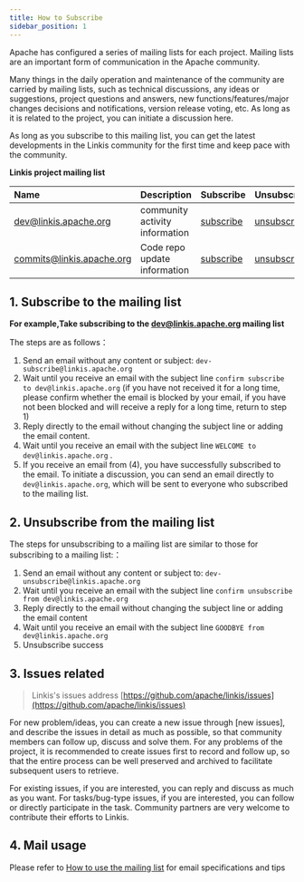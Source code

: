 ```yaml
---
title: How to Subscribe
sidebar_position: 1
---
```


Apache has configured a series of mailing lists for each project. Mailing lists are an important form of communication in the Apache community.

Many things in the daily operation and maintenance of the community are carried by mailing lists, such as technical discussions, any ideas or suggestions, project questions and answers, new functions/features/major changes decisions and notifications, version release voting, etc. As long as it is related to the project, you can initiate a discussion here.

As long as you subscribe to this mailing list, you can get the latest developments in the Linkis community for the first time and keep pace with the community.

**Linkis project mailing list**

|Name|Description|Subscribe|Unsubscribe|Archive|
|:-----|:--------|:------|:-------|:-----|
| [dev@linkis.apache.org](mailto:dev@linkis.apache.org) | community activity information | [subscribe](mailto:dev-subscribe@linkis.apache.org) | [unsubscribe](mailto:dev-unsubscribe@linkis.apache.org) | [archive](http://mail-archives.apache.org/mod_mbox/linkis-dev) |
| [commits@linkis.apache.org](mailto:commits@linkis.apache.org) | Code repo update information | [subscribe](mailto:commits-subscribe@linkis.apache.org) | [unsubscribe](mailto:commits-unsubscribe@linkis.apache.org) | [archive](http://mail-archives.apache.org/mod_mbox/linkis-commits) |



## 1. Subscribe to the mailing list
**For example,Take subscribing to the dev@linkis.apache.org mailing list**

The steps are as follows：
 1. Send an email without any content or subject:  `dev-subscribe@linkis.apache.org`
 2. Wait until you receive an email with the subject line `confirm subscribe to dev@linkis.apache.org` (if you have not received it for a long time, please confirm whether the email is blocked by your email, if you have not been blocked and will receive a reply for a long time, return to step 1)
 3. Reply directly to the email without changing the subject line or adding the email content.
 4. Wait until you receive an email with the subject line `WELCOME to dev@linkis.apache.org` .
 5. If you receive an email from (4), you have successfully subscribed to the email. To initiate a discussion, you can send an email directly to `dev@linkis.apache.org`, which will be sent to everyone who subscribed to the mailing list.

## 2. Unsubscribe from the mailing list
The steps for unsubscribing to a mailing list are similar to those for subscribing to a mailing list:：
1. Send an email without any content or subject to: `dev-unsubscribe@linkis.apache.org`
2. Wait until you receive an email with the subject line `confirm unsubscribe from dev@linkis.apache.org` 
3. Reply directly to the email without changing the subject line or adding the email content
4. Wait until you receive an email with the subject line `GOODBYE from dev@linkis.apache.org`
5. Unsubscribe success


## 3. Issues related

> Linkis's issues address [https://github.com/apache/linkis/issues](https://github.com/apache/linkis/issues)

For new problem/ideas, you can create a new issue through \[new issues\], and describe the issues in detail as much as possible, so that community members can follow up, discuss and solve them. For any problems of the project, it is recommended to create issues first to record and follow up, so that the entire process can be well preserved and archived to facilitate subsequent users to retrieve.

For existing issues, if you are interested, you can reply and discuss as much as you want. For tasks/bug-type issues, if you are interested, you can follow or directly participate in the task. Community partners are very welcome to contribute their efforts to Linkis.


## 4. Mail usage 

Please refer to [How to use the mailing list](./how-to-email.md) for email specifications and tips